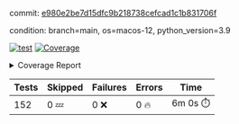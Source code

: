 commit: [e980e2be7d15dfc9b218738cefcad1c1b831706f](https://github.com/rcmdnk/homebrew-file/tree/e980e2be7d15dfc9b218738cefcad1c1b831706f)

condition: branch=main, os=macos-12, python_version=3.9

[![test](https://github.com/rcmdnk/homebrew-file/actions/workflows/test.yml/badge.svg)](https://github.com/rcmdnk/homebrew-file/actions/runs/7380338368)
<a href="https://github.com/rcmdnk/homebrew-file/blob/e980e2be7d15dfc9b218738cefcad1c1b831706f/README.md"><img alt="Coverage" src="https://img.shields.io/badge/Coverage-54%25-orange.svg" /></a><details><summary>Coverage Report </summary><table><tr><th>File</th><th>Stmts</th><th>Miss</th><th>Cover</th><th>Missing</th></tr><tbody><tr><td colspan="5"><b>bin</b></td></tr><tr><td>&nbsp; &nbsp;<a href="https://github.com/rcmdnk/homebrew-file/blob/e980e2be7d15dfc9b218738cefcad1c1b831706f/bin/brew-file">brew-file</a></td><td>1902</td><td>877</td><td>54%</td><td><a href="https://github.com/rcmdnk/homebrew-file/blob/e980e2be7d15dfc9b218738cefcad1c1b831706f/bin/brew-file#L54-L69">54&ndash;69</a>, <a href="https://github.com/rcmdnk/homebrew-file/blob/e980e2be7d15dfc9b218738cefcad1c1b831706f/bin/brew-file#L74-L76">74&ndash;76</a>, <a href="https://github.com/rcmdnk/homebrew-file/blob/e980e2be7d15dfc9b218738cefcad1c1b831706f/bin/brew-file#L165">165</a>, <a href="https://github.com/rcmdnk/homebrew-file/blob/e980e2be7d15dfc9b218738cefcad1c1b831706f/bin/brew-file#L169-L182">169&ndash;182</a>, <a href="https://github.com/rcmdnk/homebrew-file/blob/e980e2be7d15dfc9b218738cefcad1c1b831706f/bin/brew-file#L206">206</a>, <a href="https://github.com/rcmdnk/homebrew-file/blob/e980e2be7d15dfc9b218738cefcad1c1b831706f/bin/brew-file#L299">299</a>, <a href="https://github.com/rcmdnk/homebrew-file/blob/e980e2be7d15dfc9b218738cefcad1c1b831706f/bin/brew-file#L318">318</a>, <a href="https://github.com/rcmdnk/homebrew-file/blob/e980e2be7d15dfc9b218738cefcad1c1b831706f/bin/brew-file#L392">392</a>, <a href="https://github.com/rcmdnk/homebrew-file/blob/e980e2be7d15dfc9b218738cefcad1c1b831706f/bin/brew-file#L395-L398">395&ndash;398</a>, <a href="https://github.com/rcmdnk/homebrew-file/blob/e980e2be7d15dfc9b218738cefcad1c1b831706f/bin/brew-file#L412-L417">412&ndash;417</a>, <a href="https://github.com/rcmdnk/homebrew-file/blob/e980e2be7d15dfc9b218738cefcad1c1b831706f/bin/brew-file#L455-L460">455&ndash;460</a>, <a href="https://github.com/rcmdnk/homebrew-file/blob/e980e2be7d15dfc9b218738cefcad1c1b831706f/bin/brew-file#L472">472</a>, <a href="https://github.com/rcmdnk/homebrew-file/blob/e980e2be7d15dfc9b218738cefcad1c1b831706f/bin/brew-file#L475">475</a>, <a href="https://github.com/rcmdnk/homebrew-file/blob/e980e2be7d15dfc9b218738cefcad1c1b831706f/bin/brew-file#L680">680</a>, <a href="https://github.com/rcmdnk/homebrew-file/blob/e980e2be7d15dfc9b218738cefcad1c1b831706f/bin/brew-file#L682">682</a>, <a href="https://github.com/rcmdnk/homebrew-file/blob/e980e2be7d15dfc9b218738cefcad1c1b831706f/bin/brew-file#L684">684</a>, <a href="https://github.com/rcmdnk/homebrew-file/blob/e980e2be7d15dfc9b218738cefcad1c1b831706f/bin/brew-file#L701-L705">701&ndash;705</a>, <a href="https://github.com/rcmdnk/homebrew-file/blob/e980e2be7d15dfc9b218738cefcad1c1b831706f/bin/brew-file#L718-L723">718&ndash;723</a>, <a href="https://github.com/rcmdnk/homebrew-file/blob/e980e2be7d15dfc9b218738cefcad1c1b831706f/bin/brew-file#L733">733</a>, <a href="https://github.com/rcmdnk/homebrew-file/blob/e980e2be7d15dfc9b218738cefcad1c1b831706f/bin/brew-file#L749">749</a>, <a href="https://github.com/rcmdnk/homebrew-file/blob/e980e2be7d15dfc9b218738cefcad1c1b831706f/bin/brew-file#L753-L761">753&ndash;761</a>, <a href="https://github.com/rcmdnk/homebrew-file/blob/e980e2be7d15dfc9b218738cefcad1c1b831706f/bin/brew-file#L779-L793">779&ndash;793</a>, <a href="https://github.com/rcmdnk/homebrew-file/blob/e980e2be7d15dfc9b218738cefcad1c1b831706f/bin/brew-file#L886-L901">886&ndash;901</a>, <a href="https://github.com/rcmdnk/homebrew-file/blob/e980e2be7d15dfc9b218738cefcad1c1b831706f/bin/brew-file#L929">929</a>, <a href="https://github.com/rcmdnk/homebrew-file/blob/e980e2be7d15dfc9b218738cefcad1c1b831706f/bin/brew-file#L940-L941">940&ndash;941</a>, <a href="https://github.com/rcmdnk/homebrew-file/blob/e980e2be7d15dfc9b218738cefcad1c1b831706f/bin/brew-file#L949">949</a>, <a href="https://github.com/rcmdnk/homebrew-file/blob/e980e2be7d15dfc9b218738cefcad1c1b831706f/bin/brew-file#L962-L967">962&ndash;967</a>, <a href="https://github.com/rcmdnk/homebrew-file/blob/e980e2be7d15dfc9b218738cefcad1c1b831706f/bin/brew-file#L971-L973">971&ndash;973</a>, <a href="https://github.com/rcmdnk/homebrew-file/blob/e980e2be7d15dfc9b218738cefcad1c1b831706f/bin/brew-file#L977-L980">977&ndash;980</a>, <a href="https://github.com/rcmdnk/homebrew-file/blob/e980e2be7d15dfc9b218738cefcad1c1b831706f/bin/brew-file#L1073-L1075">1073&ndash;1075</a>, <a href="https://github.com/rcmdnk/homebrew-file/blob/e980e2be7d15dfc9b218738cefcad1c1b831706f/bin/brew-file#L1078">1078</a>, <a href="https://github.com/rcmdnk/homebrew-file/blob/e980e2be7d15dfc9b218738cefcad1c1b831706f/bin/brew-file#L1084">1084</a>, <a href="https://github.com/rcmdnk/homebrew-file/blob/e980e2be7d15dfc9b218738cefcad1c1b831706f/bin/brew-file#L1104-L1107">1104&ndash;1107</a>, <a href="https://github.com/rcmdnk/homebrew-file/blob/e980e2be7d15dfc9b218738cefcad1c1b831706f/bin/brew-file#L1169">1169</a>, <a href="https://github.com/rcmdnk/homebrew-file/blob/e980e2be7d15dfc9b218738cefcad1c1b831706f/bin/brew-file#L1198">1198</a>, <a href="https://github.com/rcmdnk/homebrew-file/blob/e980e2be7d15dfc9b218738cefcad1c1b831706f/bin/brew-file#L1231">1231</a>, <a href="https://github.com/rcmdnk/homebrew-file/blob/e980e2be7d15dfc9b218738cefcad1c1b831706f/bin/brew-file#L1234">1234</a>, <a href="https://github.com/rcmdnk/homebrew-file/blob/e980e2be7d15dfc9b218738cefcad1c1b831706f/bin/brew-file#L1246">1246</a>, <a href="https://github.com/rcmdnk/homebrew-file/blob/e980e2be7d15dfc9b218738cefcad1c1b831706f/bin/brew-file#L1248">1248</a>, <a href="https://github.com/rcmdnk/homebrew-file/blob/e980e2be7d15dfc9b218738cefcad1c1b831706f/bin/brew-file#L1279">1279</a>, <a href="https://github.com/rcmdnk/homebrew-file/blob/e980e2be7d15dfc9b218738cefcad1c1b831706f/bin/brew-file#L1283">1283</a>, <a href="https://github.com/rcmdnk/homebrew-file/blob/e980e2be7d15dfc9b218738cefcad1c1b831706f/bin/brew-file#L1287-L1290">1287&ndash;1290</a>, <a href="https://github.com/rcmdnk/homebrew-file/blob/e980e2be7d15dfc9b218738cefcad1c1b831706f/bin/brew-file#L1292-L1295">1292&ndash;1295</a>, <a href="https://github.com/rcmdnk/homebrew-file/blob/e980e2be7d15dfc9b218738cefcad1c1b831706f/bin/brew-file#L1324-L1338">1324&ndash;1338</a>, <a href="https://github.com/rcmdnk/homebrew-file/blob/e980e2be7d15dfc9b218738cefcad1c1b831706f/bin/brew-file#L1343-L1346">1343&ndash;1346</a>, <a href="https://github.com/rcmdnk/homebrew-file/blob/e980e2be7d15dfc9b218738cefcad1c1b831706f/bin/brew-file#L1349-L1355">1349&ndash;1355</a>, <a href="https://github.com/rcmdnk/homebrew-file/blob/e980e2be7d15dfc9b218738cefcad1c1b831706f/bin/brew-file#L1360">1360</a>, <a href="https://github.com/rcmdnk/homebrew-file/blob/e980e2be7d15dfc9b218738cefcad1c1b831706f/bin/brew-file#L1368">1368</a>, <a href="https://github.com/rcmdnk/homebrew-file/blob/e980e2be7d15dfc9b218738cefcad1c1b831706f/bin/brew-file#L1374-L1379">1374&ndash;1379</a>, <a href="https://github.com/rcmdnk/homebrew-file/blob/e980e2be7d15dfc9b218738cefcad1c1b831706f/bin/brew-file#L1390-L1412">1390&ndash;1412</a>, <a href="https://github.com/rcmdnk/homebrew-file/blob/e980e2be7d15dfc9b218738cefcad1c1b831706f/bin/brew-file#L1440">1440</a>, <a href="https://github.com/rcmdnk/homebrew-file/blob/e980e2be7d15dfc9b218738cefcad1c1b831706f/bin/brew-file#L1456-L1463">1456&ndash;1463</a>, <a href="https://github.com/rcmdnk/homebrew-file/blob/e980e2be7d15dfc9b218738cefcad1c1b831706f/bin/brew-file#L1468-L1484">1468&ndash;1484</a>, <a href="https://github.com/rcmdnk/homebrew-file/blob/e980e2be7d15dfc9b218738cefcad1c1b831706f/bin/brew-file#L1489-L1493">1489&ndash;1493</a>, <a href="https://github.com/rcmdnk/homebrew-file/blob/e980e2be7d15dfc9b218738cefcad1c1b831706f/bin/brew-file#L1507-L1554">1507&ndash;1554</a>, <a href="https://github.com/rcmdnk/homebrew-file/blob/e980e2be7d15dfc9b218738cefcad1c1b831706f/bin/brew-file#L1557-L1588">1557&ndash;1588</a>, <a href="https://github.com/rcmdnk/homebrew-file/blob/e980e2be7d15dfc9b218738cefcad1c1b831706f/bin/brew-file#L1593-L1627">1593&ndash;1627</a>, <a href="https://github.com/rcmdnk/homebrew-file/blob/e980e2be7d15dfc9b218738cefcad1c1b831706f/bin/brew-file#L1632-L1713">1632&ndash;1713</a>, <a href="https://github.com/rcmdnk/homebrew-file/blob/e980e2be7d15dfc9b218738cefcad1c1b831706f/bin/brew-file#L1716-L1725">1716&ndash;1725</a>, <a href="https://github.com/rcmdnk/homebrew-file/blob/e980e2be7d15dfc9b218738cefcad1c1b831706f/bin/brew-file#L1738">1738</a>, <a href="https://github.com/rcmdnk/homebrew-file/blob/e980e2be7d15dfc9b218738cefcad1c1b831706f/bin/brew-file#L1743">1743</a>, <a href="https://github.com/rcmdnk/homebrew-file/blob/e980e2be7d15dfc9b218738cefcad1c1b831706f/bin/brew-file#L1748-L1787">1748&ndash;1787</a>, <a href="https://github.com/rcmdnk/homebrew-file/blob/e980e2be7d15dfc9b218738cefcad1c1b831706f/bin/brew-file#L1791-L1900">1791&ndash;1900</a>, <a href="https://github.com/rcmdnk/homebrew-file/blob/e980e2be7d15dfc9b218738cefcad1c1b831706f/bin/brew-file#L1910-L1922">1910&ndash;1922</a>, <a href="https://github.com/rcmdnk/homebrew-file/blob/e980e2be7d15dfc9b218738cefcad1c1b831706f/bin/brew-file#L1926">1926</a>, <a href="https://github.com/rcmdnk/homebrew-file/blob/e980e2be7d15dfc9b218738cefcad1c1b831706f/bin/brew-file#L1935-L2015">1935&ndash;2015</a>, <a href="https://github.com/rcmdnk/homebrew-file/blob/e980e2be7d15dfc9b218738cefcad1c1b831706f/bin/brew-file#L2023-L2068">2023&ndash;2068</a>, <a href="https://github.com/rcmdnk/homebrew-file/blob/e980e2be7d15dfc9b218738cefcad1c1b831706f/bin/brew-file#L2071-L2078">2071&ndash;2078</a>, <a href="https://github.com/rcmdnk/homebrew-file/blob/e980e2be7d15dfc9b218738cefcad1c1b831706f/bin/brew-file#L2082-L2083">2082&ndash;2083</a>, <a href="https://github.com/rcmdnk/homebrew-file/blob/e980e2be7d15dfc9b218738cefcad1c1b831706f/bin/brew-file#L2088-L2132">2088&ndash;2132</a>, <a href="https://github.com/rcmdnk/homebrew-file/blob/e980e2be7d15dfc9b218738cefcad1c1b831706f/bin/brew-file#L2141-L2177">2141&ndash;2177</a>, <a href="https://github.com/rcmdnk/homebrew-file/blob/e980e2be7d15dfc9b218738cefcad1c1b831706f/bin/brew-file#L2180-L2186">2180&ndash;2186</a>, <a href="https://github.com/rcmdnk/homebrew-file/blob/e980e2be7d15dfc9b218738cefcad1c1b831706f/bin/brew-file#L2190-L2198">2190&ndash;2198</a>, <a href="https://github.com/rcmdnk/homebrew-file/blob/e980e2be7d15dfc9b218738cefcad1c1b831706f/bin/brew-file#L2220-L2221">2220&ndash;2221</a>, <a href="https://github.com/rcmdnk/homebrew-file/blob/e980e2be7d15dfc9b218738cefcad1c1b831706f/bin/brew-file#L2225">2225</a>, <a href="https://github.com/rcmdnk/homebrew-file/blob/e980e2be7d15dfc9b218738cefcad1c1b831706f/bin/brew-file#L2236-L2237">2236&ndash;2237</a>, <a href="https://github.com/rcmdnk/homebrew-file/blob/e980e2be7d15dfc9b218738cefcad1c1b831706f/bin/brew-file#L2247-L2416">2247&ndash;2416</a>, <a href="https://github.com/rcmdnk/homebrew-file/blob/e980e2be7d15dfc9b218738cefcad1c1b831706f/bin/brew-file#L2422-L2577">2422&ndash;2577</a>, <a href="https://github.com/rcmdnk/homebrew-file/blob/e980e2be7d15dfc9b218738cefcad1c1b831706f/bin/brew-file#L2605">2605</a>, <a href="https://github.com/rcmdnk/homebrew-file/blob/e980e2be7d15dfc9b218738cefcad1c1b831706f/bin/brew-file#L2630">2630</a>, <a href="https://github.com/rcmdnk/homebrew-file/blob/e980e2be7d15dfc9b218738cefcad1c1b831706f/bin/brew-file#L2707">2707</a>, <a href="https://github.com/rcmdnk/homebrew-file/blob/e980e2be7d15dfc9b218738cefcad1c1b831706f/bin/brew-file#L2712-L2723">2712&ndash;2723</a>, <a href="https://github.com/rcmdnk/homebrew-file/blob/e980e2be7d15dfc9b218738cefcad1c1b831706f/bin/brew-file#L2730">2730</a>, <a href="https://github.com/rcmdnk/homebrew-file/blob/e980e2be7d15dfc9b218738cefcad1c1b831706f/bin/brew-file#L2747-L2755">2747&ndash;2755</a>, <a href="https://github.com/rcmdnk/homebrew-file/blob/e980e2be7d15dfc9b218738cefcad1c1b831706f/bin/brew-file#L2772">2772</a>, <a href="https://github.com/rcmdnk/homebrew-file/blob/e980e2be7d15dfc9b218738cefcad1c1b831706f/bin/brew-file#L2774-L2778">2774&ndash;2778</a>, <a href="https://github.com/rcmdnk/homebrew-file/blob/e980e2be7d15dfc9b218738cefcad1c1b831706f/bin/brew-file#L2790">2790</a>, <a href="https://github.com/rcmdnk/homebrew-file/blob/e980e2be7d15dfc9b218738cefcad1c1b831706f/bin/brew-file#L2806">2806</a>, <a href="https://github.com/rcmdnk/homebrew-file/blob/e980e2be7d15dfc9b218738cefcad1c1b831706f/bin/brew-file#L2818">2818</a>, <a href="https://github.com/rcmdnk/homebrew-file/blob/e980e2be7d15dfc9b218738cefcad1c1b831706f/bin/brew-file#L2820-L2824">2820&ndash;2824</a>, <a href="https://github.com/rcmdnk/homebrew-file/blob/e980e2be7d15dfc9b218738cefcad1c1b831706f/bin/brew-file#L2828-L2831">2828&ndash;2831</a>, <a href="https://github.com/rcmdnk/homebrew-file/blob/e980e2be7d15dfc9b218738cefcad1c1b831706f/bin/brew-file#L2834-L2837">2834&ndash;2837</a>, <a href="https://github.com/rcmdnk/homebrew-file/blob/e980e2be7d15dfc9b218738cefcad1c1b831706f/bin/brew-file#L2840-L2848">2840&ndash;2848</a>, <a href="https://github.com/rcmdnk/homebrew-file/blob/e980e2be7d15dfc9b218738cefcad1c1b831706f/bin/brew-file#L2877-L2884">2877&ndash;2884</a>, <a href="https://github.com/rcmdnk/homebrew-file/blob/e980e2be7d15dfc9b218738cefcad1c1b831706f/bin/brew-file#L2895-L2902">2895&ndash;2902</a>, <a href="https://github.com/rcmdnk/homebrew-file/blob/e980e2be7d15dfc9b218738cefcad1c1b831706f/bin/brew-file#L2983-L2985">2983&ndash;2985</a>, <a href="https://github.com/rcmdnk/homebrew-file/blob/e980e2be7d15dfc9b218738cefcad1c1b831706f/bin/brew-file#L3006">3006</a>, <a href="https://github.com/rcmdnk/homebrew-file/blob/e980e2be7d15dfc9b218738cefcad1c1b831706f/bin/brew-file#L3012">3012</a>, <a href="https://github.com/rcmdnk/homebrew-file/blob/e980e2be7d15dfc9b218738cefcad1c1b831706f/bin/brew-file#L3023-L3635">3023&ndash;3635</a>, <a href="https://github.com/rcmdnk/homebrew-file/blob/e980e2be7d15dfc9b218738cefcad1c1b831706f/bin/brew-file#L3639">3639</a></td></tr><tr><td><b>TOTAL</b></td><td><b>1902</b></td><td><b>877</b></td><td><b>54%</b></td><td>&nbsp;</td></tr></tbody></table></details>

| Tests | Skipped | Failures | Errors | Time |
| ----- | ------- | -------- | -------- | ------------------ |
| 152 | 0 :zzz: | 0 :x: | 0 :fire: | 6m 0s :stopwatch: |

